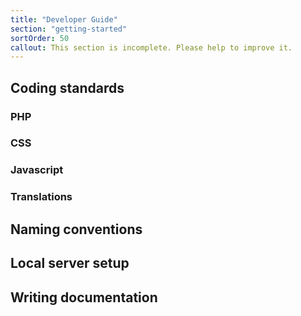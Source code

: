 ```yaml
---
title: "Developer Guide"
section: "getting-started"
sortOrder: 50
callout: This section is incomplete. Please help to improve it.
---
```


## Coding standards

### PHP

### CSS

### Javascript

### Translations

## Naming conventions

## Local server setup

## Writing documentation



